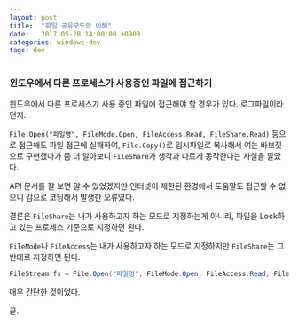 ```yaml
---
layout: post
title:  "파일 공유모드의 이해"
date:   2017-05-28 14:00:00 +0900
categories: windows-dev
tags: dev
---
```


### 윈도우에서 다른 프로세스가 사용중인 파일에 접근하기

윈도우에서 다른 프로세스가 사용 중인 파일에 접근해야 할 경우가 있다. 로그파일이라던지.

`File.Open("파일명", FileMode.Open, FileAccess.Read, FileShare.Read)` 등으로 접근해도 파일 접근에 실패하여, `File.Copy()`로 임시파일로 복사해서 여는 바보짓으로 구현했다가 좀 더 알아보니 `FileShare`가 생각과 다르게 동작한다는 사실을 알았다.

API 문서를 잘 보면 알 수 있었겠지만 인터넷이 제한된 환경에서 도움말도 접근할 수 없으니 감으로 코딩해서 발생한 오류였다.

결론은 `FileShare`는 내가 사용하고자 하는 모드로 지정하는게 아니라, 파일을 Lock하고 있는 프로세스 기준으로 지정하면 된다.

`FileMode`나 `FileAccess`는 내가 사용하고자 하는 모드로 지정하지만 `FileShare`는 그 반대로 지정하면 된다.

```csharp
FileStream fs = File.Open("파일명", FileMode.Open, FileAccess.Read, FileShare.ReadWrite)
```

매우 간단한 것이었다.

끝.
